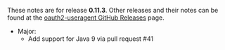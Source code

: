 These notes are for release **0.11.3**.
Other releases and their notes can be found at the [oauth2-useragent GitHub Releases](https://github.com/Microsoft/oauth2-useragent/releases) page.

* Major:
    * Add support for Java 9 via pull request #41 
